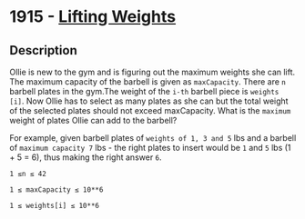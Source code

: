 # 1915 - [Lifting Weights](https://www.lintcode.com/problem/1915/)

## Description
Ollie is new to the gym and is figuring out the maximum weights she can lift. The maximum capacity of the barbell is given as `maxCapacity`. There are `n` barbell plates in the gym.The weight of the `i-th` barbell piece is `weights [i]`. Now Ollie has to select as many plates as she can but the total weight of the selected plates should not exceed maxCapacity. What is the `maximum` weight of plates Ollie can add to the barbell?

For example, given barbell plates of `weights of 1, 3 and 5` lbs and a barbell of `maximum capacity 7` lbs - the right plates to insert would be `1` and `5` lbs (1 + 5 = 6), thus making the right answer `6`.

```
1 ≤n ≤ 42

1 ≤ maxCapacity ≤ 10**6

1 ≤ weights[i] ≤ 10**6
```